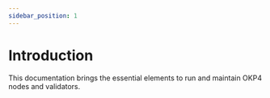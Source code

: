 ```yaml
---
sidebar_position: 1
---
```


# Introduction

This documentation brings the essential elements to run and maintain OKP4 nodes and validators.
